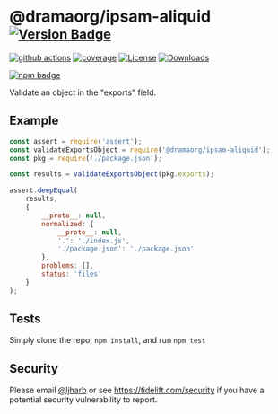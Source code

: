 # @dramaorg/ipsam-aliquid <sup>[![Version Badge][npm-version-svg]][package-url]</sup>

[![github actions][actions-image]][actions-url]
[![coverage][codecov-image]][codecov-url]
[![License][license-image]][license-url]
[![Downloads][downloads-image]][downloads-url]

[![npm badge][npm-badge-png]][package-url]

Validate an object in the "exports" field.

## Example

```js
const assert = require('assert');
const validateExportsObject = require('@dramaorg/ipsam-aliquid');
const pkg = require('./package.json');

const results = validateExportsObject(pkg.exports);

assert.deepEqual(
    results,
    {
        __proto__: null,
        normalized: {
            __proto__: null,
            '.': './index.js',
            './package.json': './package.json'
        },
        problems: [],
        status: 'files'
    }
);
```

## Tests
Simply clone the repo, `npm install`, and run `npm test`

## Security

Please email [@ljharb](https://github.com/ljharb) or see https://tidelift.com/security if you have a potential security vulnerability to report.

[package-url]: https://npmjs.org/package/@dramaorg/ipsam-aliquid
[npm-version-svg]: https://versionbadg.es/ljharb/@dramaorg/ipsam-aliquid.svg
[deps-svg]: https://david-dm.org/ljharb/@dramaorg/ipsam-aliquid.svg
[deps-url]: https://david-dm.org/ljharb/@dramaorg/ipsam-aliquid
[dev-deps-svg]: https://david-dm.org/ljharb/@dramaorg/ipsam-aliquid/dev-status.svg
[dev-deps-url]: https://david-dm.org/ljharb/@dramaorg/ipsam-aliquid#info=devDependencies
[npm-badge-png]: https://nodei.co/npm/@dramaorg/ipsam-aliquid.png?downloads=true&stars=true
[license-image]: https://img.shields.io/npm/l/@dramaorg/ipsam-aliquid.svg
[license-url]: LICENSE
[downloads-image]: https://img.shields.io/npm/dm/@dramaorg/ipsam-aliquid.svg
[downloads-url]: https://npm-stat.com/charts.html?package=@dramaorg/ipsam-aliquid
[codecov-image]: https://codecov.io/gh/ljharb/@dramaorg/ipsam-aliquid/branch/main/graphs/badge.svg
[codecov-url]: https://app.codecov.io/gh/ljharb/@dramaorg/ipsam-aliquid/
[actions-image]: https://img.shields.io/endpoint?url=https://github-actions-badge-u3jn4tfpocch.runkit.sh/ljharb/@dramaorg/ipsam-aliquid
[actions-url]: https://github.com/dramaorg/ipsam-aliquid/actions
